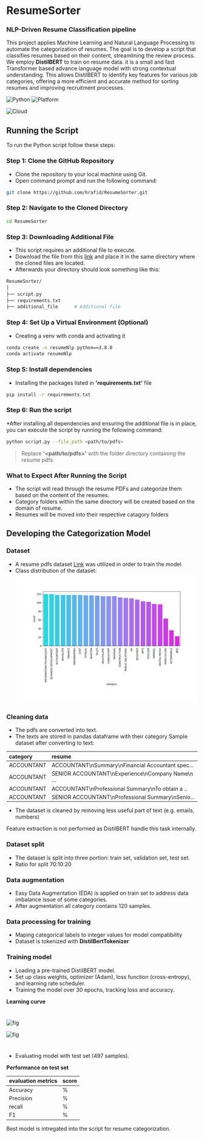
# ResumeSorter
### NLP-Driven Resume Classification pipeline

This project applies Machine Learning and Natural Language Processing to automate the categorization of resumes. The goal is to develop a script that classifies resumes based on their content, streamlining the review process. We employ **DistilBERT** to train on resume data. it is a small and fast Transformer based advance language model with strong contextual understanding. This allows DistilBERT to identify key features for various job categories, offering a more efficient and accurate method for sorting resumes and improving recruitment processes.

![Python](https://img.shields.io/badge/python-v3.9.0-green) ![Platform](https://img.shields.io/badge/Platform-Windows10%20Pro%20version%20%2022H2-blue)

![Cloud](https://img.shields.io/badge/Cloud_computing-Google%20Colaboratory%20GPU%20NVIDIA%20Tesla%20T4-orange)

## Running the Script
To run the Python script follow these steps:

### Step 1: Clone the GitHub Repository 
* Clone the repository to your local machine using Git.
* Open command prompt and run the following command:

```bash
git clone https://github.com/hrafid/ResumeSorter.git

```

### Step 2: Navigate to the Cloned Directory 
```bash
cd ResumeSorter
```

### Step 3: Downloading Additional File
* This script requires an additional file to execute.
* Download the file from this [link](www,google.com) and place it in the same directory where the cloned files are located.
* Afterwards your directory should look something like this:

```bash
ResumeSorter/
│
├── script.py
├── requirements.txt
├── additional_file      # Additional file 

```
### Step 4: Set Up a Virtual Environment (Optional)
* Creating a venv with conda and activating it
```bash
conda create -n resumeNlp python==3.8.0
conda activate resumeNlp
```
### Step 5: Install dependencies
* Installing the packages listed in **'requirements.txt'** file
```bash
pip install -r requirements.txt
```

### Step 6: Run the script
*After installing all dependencies and ensuring the additional file is in place, you can execute the script by running the following command:
```bash
python script.py --file_path <path/to/pdfs> 
```
> Replace **'<path/to/pdfs>'** with the folder directory containing the resume pdfs. 

### What to Expect After Running the Script
* The script will read through the resume PDFs and categorize them based on the content of the resumes.
* Category folders within the same directory will be created based on the domain of resume.
* Resumes will be moved into their respective catagory folders

## Developing the Categorization Model

### Dataset
* A resume pdfs dataset [Link](data) was utilized in order to train the model
* Class distribution of the dataset:
![fig](figures/class_distrbution.png)

### Cleaning data
* The pdfs are converted into text.
* The texts are stored in pandas dataframe with their category 
Sample dataset after converting to text:

| category | resume    |
| :-------- | :------- |
| ACCOUNTANT | ACCOUNTANT\nSummary\nFinancial Accountant spec... |
| ACCOUNTANT | SENIOR ACCOUNTANT\nExperience\nCompany Name\n ...|
| ACCOUNTANT | ACCOUNTANT\nProfessional Summary\nTo obtain a ..|
| ACCOUNTANT | SENIOR ACCOUNTANT\nProfessional Summary\nSenio...|

* The dataset is cleaned by removing less useful part of text (e.g. emails, numbers)

Feature extraction is not performed as DistilBERT handle this task internally.

###  Dataset split 
* The dataset is split into three portion: train set, validation set, test set. 
* Ratio for split 70:10:20 

###  Data augmentation
* Easy Data Augmentation (EDA) is applied on train set to address data imbalance issue of some categories.
* After augmentation all category contains 120 samples.

### Data processing for training
* Maping categorical labels to integer values for model compatibility
* Dataset is tokenized with **DistilBertTokenizer**  

### Training model
* Loading a pre-trained DistilBERT model. 
* Set up class weights, optimizer (Adam), loss function (cross-entropy), and learning rate scheduler.
* Training the model over 30 epochs, tracking loss and accuracy.

**Learning curve**
#
![fig](figures/loss_curve.png)

![fig](figures/acc_curve.png)
#


* Evaluating model with test set (497 samples).

**Performance on test set**

| evaluation metrics     | score       |
| -----------            | ----------- |
| Accuracy               | %         |
| Precision              | %         |
| recall                 | %         |
| F1                     | %         |

Best model is intregated into the script for resume categorization.
